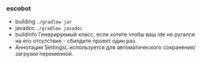 ### escobot
- building `./gradlew jar`
- javadoc `./gradlew javadoc`
- buildinfo Генерируемый класс, если хотите чтобы ваш ide не ругался на его отсутствие - сбилдите проект один раз.
- Аннотация SettingsL используется для автоматического сохранения/загрузки переменной.